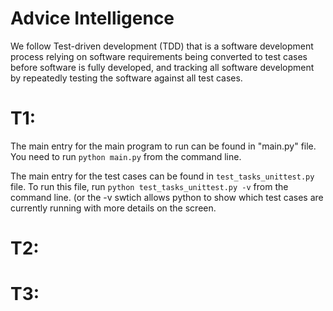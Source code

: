# Advice Intelligence
We follow Test-driven development (TDD) that is a software development process relying on software requirements being converted to test cases before software is fully developed, and tracking all software development by repeatedly testing the software against all test cases.

T1:
===

The main entry for the main program to run can be found in "main.py" file. You need to run `python main.py` from the command line.

The main entry for the test cases can be found in `test_tasks_unittest.py` file.
To run this file, run `python test_tasks_unittest.py -v` from the command line.
(or the -v swtich allows python to show which test cases are currently running with more details on the screen.

T2:
===



T3:
===



